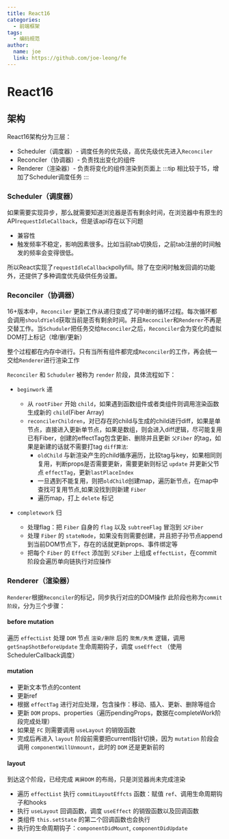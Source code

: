 ```yaml
---
title: React16
categories:
  - 前端框架
tags:
  - 编码规范
author:
  name: joe
  link: https://github.com/joe-leong/fe
---
```


# React16

## 架构

React16架构分为三层：

- Scheduler（调度器）- 调度任务的优先级，高优先级优先进入`Reconciler`
- Reconciler（协调器）- 负责找出变化的组件
- Renderer（渲染器）- 负责将变化的组件渲染到页面上
:::tip
相比较于15，增加了Scheduler调度任务
:::

### Scheduler（调度器）

如果需要实现异步，那么就需要知道浏览器是否有剩余时间，在浏览器中有原生的API`requestIdleCallback`，但是该api存在以下问题

- 兼容性
- 触发频率不稳定，影响因素很多。比如当前tab切换后，之前tab注册的时间触发的频率会变得很低。

所以React实现了`requestIdleCallback`pollyfill。除了在空闲时触发回调的功能外，还提供了多种调度优先级供任务设置。

### Reconciler（协调器）

16+版本中，`Reconciler` 更新工作从递归变成了可中断的循环过程。每次循环都会调用`shouldYield`获取当前是否有剩余时间。并且`Reconciler`和`Renderer`不再是交替工作。当`Schuduler`把任务交给`Reconciler`之后，`Reconciler`会为变化的虚拟DOM打上标记（增/删/更新）

整个过程都在内存中进行。只有当所有组件都完成`Reconciler`的工作，再会统一交给`Renderer`进行渲染工作

`Reconciler` 和 `Schuduler` 被称为 `render` 阶段，具体流程如下：

- `beginwork` 递
  - 从 `rootFiber` 开始 `child`，如果遇到函数组件或者类组件则调用渲染函数生成新的 `child`(Fiber Array)
  - `reconcilerChildren`，对已存在的child与生成的child进行diff，如果是单节点，直接进入更新单节点，如果是数组，则会进入diff逻辑，尽可能复用已有Fiber，创建的effectTag包含更新、删除并且更新 `父Fiber` 的tag，如果是新建的话就不需要打tag
`diff算法`:
    - `oldChild` 与新渲染产生的child循序遍历，比较tag与key，如果相同则复用，判断props是否需要更新，需要更新则标记 `update` 并更新父节点 `effectTag`，更新`lastPlaceIndex`
    - 一旦遇到不能复用，则把`oldChild`创建map，遍历新节点，在map中查找可复用节点,如果没找到则新建 `Fiber`
    - 遍历map，打上 `delete` 标记

- `completework` 归
  - 处理flag：把 `Fiber` 自身的 `flag` 以及 `subtreeFlag` 冒泡到 `父Fiber`
  - 处理 `Fiber` 的 `stateNode`，如果没有则需要创建，并且把子孙节点append到当前DOM节点下，存在的话就更新props、事件绑定等
  - 把每个 `Fiber` 的 `Effect` 添加到 `父Fiber` 上组成 `effectList`，在commit阶段会遍历单向链执行对应操作

### Renderer（渲染器）

`Renderer`根据`Reconciler`的标记，同步执行对应的DOM操作
此阶段也称为`commit 阶段`，分为三个步骤：

#### before mutation

遍历 `effectList` 处理 `DOM` 节点 `渲染/删除` 后的 `聚焦/失焦` 逻辑，调用 `getSnapShotBeforeUpdate` 生命周期钩子，调度 `useEffect` （使用SchedulerCallback调度）

#### mutation

- 更新文本节点的content
- 更新ref
- 根据 `effectTag` 进行对应处理，包含操作：移动、插入、更新、删除等组合
- 更新 `DOM` props、properties（遍历pendingProps，数据在completeWork阶段完成处理）
- 如果是 `FC` 则需要调用 `useLayout` 的销毁函数
- 完成后再进入 `layout` 阶段前需要把current指针切换，因为 `mutation` 阶段会调用 `componentWillUnmount`，此时的 `DOM` 还是更新前的

#### layout

到达这个阶段，已经完成 `离屏DOM` 的布局，只是浏览器尚未完成渲染

- 遍历 `effectList` 执行 `commitLayoutEffcts` 函数：赋值 `ref`、调用生命周期钩子和hooks
- 执行 `useLayout` 回调函数，调度 `useEffect` 的销毁函数以及回调函数
- 类组件 `this.setState` 的第二个回调函数也会执行
- 执行的生命周期钩子：`componentDidMount`, `componentDidUpdate`
